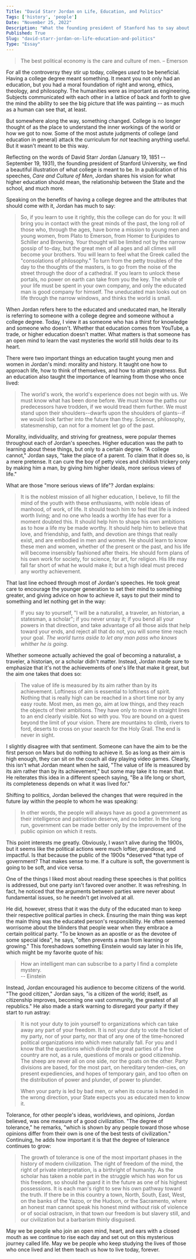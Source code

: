 ```yaml
---
Title: "David Starr Jordan on Life, Education, and Politics"
Tags: ['history', 'people']
Date: "November 25, 2022"
Description: "What the founding president of Stanford has to say about the care and culture of men"
Published: True
Slug: "david-starr-jordan-on-life-education-and-politics"
Type: "Essay"
---
```


> The best political economy is the care and culture of men. – Emerson

For all the controversy they stir up today, colleges *used* to be beneficial. Having a college degree meant something. It meant you not only had an education, but you had a moral foundation of right and wrong, ethics, theology, and philosophy. The humanities were as important as engineering. Subjects communicated with each other in a lattice of back and forth to give the mind the ability to see the big picture that life was painting -- as much as a human can see that, at least.

But somewhere along the way, something changed. College is no longer thought of as the place to understand the inner workings of the world or how we got to now. Some of the most astute judgments of college (and education in general) attack the curriculum for *not* teaching anything useful. But it wasn't meant to be this way.

Reflecting on the words of David Starr Jordan (January 19, 1851 -- September 19, 1931), the founding president of Stanford University, we find a beautiful illustration of what college is meant to be. In a publication of his speeches, *Care and Culture of Men*, Jordan shares his vision for what higher education should mean, the relationship between the State and the school, and much more.

Speaking on the benefits of having a college degree and the attributes that should come with it, Jordan has much to say:

> So, if you learn to use it rightly, this the college can do for you: It will bring you in contact with the great minds of the past, the long roll of those who, through the ages, have borne a mission to young men and young women, from Plato to Emerson, from Homer to Euripides to Schiller and Browning. Your thought will be limited not by the narrow gossip of to-day, but the great men of all ages and all climes will become your brothers. You will learn to feel what the Greek called the "consolations of philosophy." To turn from the petty troubles of the day to the thoughts of the masters, is to go from the noise of the street through the door of a cathedral. If you learn to unlock these portals, no power on earth can take from you the key. The whole of your life must be spent in your own company, and only the educated man is good company for himself. The uneducated man looks out on life through the narrow windows, and thinks the world is small.

When Jordan refers here to the educated and uneducated man, he literally is referring to someone with a college degree and someone without a college degree. Today, I view it as someone who has a thirst for knowledge and someone who doesn't. Whether that education comes from YouTube, a trade, or higher education doesn't matter. What matters is that someone has an open mind to learn the vast mysteries the world still holds dear to its heart.

There were two important things an education taught young men and women in Jordan's mind: morality and history. It taught one how to approach life, how to think of themselves, and how to attain greatness. But an education also taught the importance of learning from those who once lived:

> The world's work, the world's experience does not begin with us. We must know what has been done before. We must know the paths our predecessors have trodden, if we would tread them further. We must stand upon their shoulders--dwarfs upon the shoulders of giants--if we would look farther into the future than they. Science, philosophy, statesmenship, can not for a moment let go of the past.

Morality, individuality, and striving for greatness, were popular themes throughout each of Jordan's speeches. Higher education was the path to learning about these things, but only to a certain degree. "A college cannot," Jordan says, "take the place of a parent. To claim that it does so, is a mere pretense. It can cure the boy of petty vices and childish trickery only by making him a man, by giving him higher ideals, more serious views of life."

What are those "more serious views of life"? Jordan explains:

> It is the noblest mission of all higher education, I believe, to fill the mind of the youth with these enthusiasms, with noble ideas of manhood, of work, of life. It should teach him to feel that life is indeed worth living; and no one who leads a worthy life has ever for a moment doubted this. It should help him to shape his own ambitions as to how a life my be made worthy. It should help him to believe that love, and friendship, and faith, and devotion are things that really exist, and are embodied in men and women. He should learn to know these men and women, whether of the present or the past, and his life will become insensibly fashioned after theirs. He should form plans of his own work for society, for science, for art, for religion. His life may fall far short of what he would make it; but a high ideal must preced any worthy achievement.

That last line echoed through most of Jordan's speeches. He took great care to encourage the younger generation to set their mind to something greater, and giving advice on how to achieve it, says to put their mind to something and let nothing get in the way:

> If you say to yourself, "I will be a naturalist, a traveler, an historian, a statesman, a scholar"; if you never unsay it; if you bend all your powers in that direction, and take advantage of all those aids that help toward your ends, and reject all that do not, you will some time reach your goal. *The world turns aside to let any man pass who knows whither he is going.*

Whether someone actually achieved the goal of becoming a naturalist, a traveler, a historian, or a scholar didn't matter. Instead, Jordan made sure to emphasize that it's not the achievements of one's life that make it great, but the aim one takes that does so:

> The value of life is measured by its aim rather than by its achievement. Loftiness of aim is essential to loftiness of spirit. Nothing that is really high can be reached in a short time nor by any easy route. Most men, as men go, aim at low things, and they reach the objects of their ambitions. They have only to move in straight lines to an end clearly visible. Not so with you. You are bound on a quest beyond the limit of your vision. There are mountains to climb, rivers to ford, deserts to cross on your search for the Holy Grail. The end is never in sight.

I slightly disagree with that sentiment. Someone can have the aim to be the first person on Mars but do nothing to achieve it. So as long as their aim is high enough, they can sit on the couch all day playing video games. Clearly, this isn't what Jordan meant when he said, "The value of life is measured by its aim rather than by its achievement," but some may take it to mean that. He reiterates this idea in a different speech saying, "Be a life long or short, its completeness depends on what it was lived for."

Shifting to politics, Jordan believed the changes that were required in the future lay within the people to whom he was speaking:

> In other words, the people will always have as good a government as their intelligence and patriotism deserve, and no better. In the long run, government can be made better only by the improvement of the public opinion on which it rests.

This point interests me greatly. Obviously, I wasn't alive during the 1900s, but it seems like the political actions were much loftier, grandiose, and impactful. Is that because the public of the 1900s *deserved *that type of government? That makes sense to me. If a culture is soft, the government is going to be soft, and vice versa.

One of the things I liked most about reading these speeches is that politics is addressed, but one party isn't favored over another. It was refreshing. In fact, he noticed that the arguments between parties were never about fundamental issues, so he needn't get involved at all.

He did, however, stress that it was the duty of the educated man to keep their respective political parties in check. Ensuring the main thing was kept the main thing was the educated person's responsibility. He often seemed worrisome about the blinders that people wear when they embrace a certain political party. "To be known as an apostle or as the devotee of some special idea", he says, "often prevents a man from learning or growing." This foreshadows something Einstein would say later in his life, which might be my favorite quote of his:

> How an intelligent man can subscribe to a party I find a complete mystery.\
> -- Einstein

Instead, Jordan encouraged his audience to become citizens of the world. "The good citizen," Jordan says, "is a citizen of the world; itself, as citizenship improves, becoming one vast community, the greatest of all republics." He also made a stark warning to disregard your party if they start to run astray:

> It is not your duty to join yourself to organizations which can take away any part of your freedom. It is not your duty to vote the ticket of my party, nor of your party, nor that of any one of the time-honored political organizations into which men naturally fall. For you and I know that the questions which divide the great parties of a free country are not, as a rule, questions of morals or good citizenship. The sheep are never all on one side, nor the goats on the other. Party divisions are based, for the most part, on hereditary tenden-cies, on present expediencies, and hopes of temporary gain, and too often on the distribution of power and plunder, of power to plunder.
>
> When your party is led by bad men, or when its course is headed in the wrong direction, your State expects you as educated men to know it.

Tolerance, for other people's ideas, worldviews, and opinions, Jordan believed, was one measure of a good civilization. "The degree of tolerance," he remarks, "which is shown by any people toward those whose opinions differ from their own is one of the best tests of civilization." Continuing, he adds how important it is that the degree of tolerance continues to grow:

> The growth of tolerance is one of the most important phases in the history of modern civilization. The right of freedom of the mind, the right of private interpretation, is a birthright of humanity. As the scholar has taken a noble part in the struggle which has won for us this freedom, so should he guard it in the future as one of his highest possessions. It is each man's right to sew his own pathway toward the truth. If there be in this country a town, North, South, East, West, on the banks of the Yazoo, or the Hudson, or the Sacramento, where an honest man cannot speak his honest mind without risk of violence or of social ostracism, in that town our freedom is but slavery still, and our civilization but a barbarism thinly disguised.

May we be people who join an open mind, heart, and ears with a closed mouth as we continue to rise each day and set out on this mysterious journey called life. May we be people who keep studying the lives of those who once lived and let them teach us how to live today, forever.